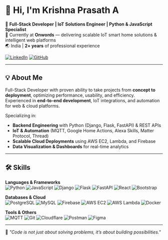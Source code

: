 # 👋 Hi, I'm Krishna Prasath A

🚀 **Full-Stack Developer | IoT Solutions Engineer | Python & JavaScript Specialist**  
💼 Currently at **Onwords** — delivering scalable IoT smart home solutions & intelligent web platforms  
🌏 India | **2+ years** of professional experience  

[![LinkedIn](https://img.shields.io/badge/LinkedIn-0077B5?style=for-the-badge&logo=linkedin&logoColor=white)](https://linkedin.com/in/krishna-prasath-592385247)
[![GitHub](https://img.shields.io/badge/GitHub-181717?style=for-the-badge&logo=github&logoColor=white)](https://github.com/krishnaprasath10)

---

## 💡 About Me
Full-Stack Developer with proven ability to take projects from **concept to deployment**, optimizing performance, usability, and efficiency.  
Experienced in **end-to-end development**, IoT integrations, and automation for web & cloud platforms.

Specializing in:
- **Backend Engineering** with Python (Django, Flask, FastAPI) & REST APIs
- **IoT & Automation** (MQTT, Google Home Actions, Alexa Skills, Matter Protocol, Thread)
- **Scalable Cloud Deployments** using AWS EC2, Lambda, and Firebase
- **Data Visualization & Dashboards** for real-time analytics

---

## 🛠️ Skills

**Languages & Frameworks**  
![Python](https://img.shields.io/badge/Python-3776AB?style=for-the-badge&logo=python&logoColor=white)
![JavaScript](https://img.shields.io/badge/JavaScript-F7E017?style=for-the-badge&logo=javascript&logoColor=black)
![Django](https://img.shields.io/badge/Django-092E20?style=for-the-badge&logo=django&logoColor=white)
![Flask](https://img.shields.io/badge/Flask-000000?style=for-the-badge&logo=flask&logoColor=white)
![FastAPI](https://img.shields.io/badge/FastAPI-009688?style=for-the-badge&logo=fastapi&logoColor=white)
![React](https://img.shields.io/badge/React-20232A?style=for-the-badge&logo=react&logoColor=61DAFB)
![Bootstrap](https://img.shields.io/badge/Bootstrap-563D7C?style=for-the-badge&logo=bootstrap&logoColor=white)

**Databases & Cloud**  
![PostgreSQL](https://img.shields.io/badge/PostgreSQL-336791?style=for-the-badge&logo=postgresql&logoColor=white)
![MySQL](https://img.shields.io/badge/MySQL-005C84?style=for-the-badge&logo=mysql&logoColor=white)
![Firebase](https://img.shields.io/badge/Firebase-FFCA28?style=for-the-badge&logo=firebase&logoColor=black)
![AWS EC2](https://img.shields.io/badge/AWS%20EC2-FF9900?style=for-the-badge&logo=amazon-ec2&logoColor=white)
![AWS Lambda](https://img.shields.io/badge/AWS%20Lambda-FF9900?style=for-the-badge&logo=aws-lambda&logoColor=white)
![Docker](https://img.shields.io/badge/Docker-2496ED?style=for-the-badge&logo=docker&logoColor=white)

**Tools & Others**  
![MQTT](https://img.shields.io/badge/MQTT-660066?style=for-the-badge&logo=mqtt&logoColor=white)
![Git](https://img.shields.io/badge/Git-F05032?style=for-the-badge&logo=git&logoColor=white)
![Cloudflare](https://img.shields.io/badge/Cloudflare-F38020?style=for-the-badge&logo=cloudflare&logoColor=white)
![Postman](https://img.shields.io/badge/Postman-FF6C37?style=for-the-badge&logo=postman&logoColor=white)
![Figma](https://img.shields.io/badge/Figma-F24E1E?style=for-the-badge&logo=figma&logoColor=white)

---

💬 _"Code is not just about solving problems, it’s about building possibilities."_
